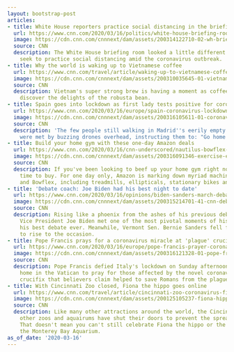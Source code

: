 ```yaml
---
layout: bootstrap-post
articles:
- title: White House reporters practice social distancing in the briefing room
  url: https://www.cnn.com/2020/03/16/politics/white-house-briefing-room-coronavirus/index.html
  image: https://cdn.cnn.com/cnnnext/dam/assets/200314122710-02-wh-briefing-temperature-test-0314-super-tease.jpg
  source: CNN
  description: The White House briefing room looked a little different Monday as reporters
    seek to practice social distancing amid the coronavirus outbreak.
- title: Why the world is waking up to Vietnamese coffee
  url: https://www.cnn.com/travel/article/waking-up-to-vietnamese-coffee-intl-hnk-spc/index.html
  image: https://cdn.cnn.com/cnnnext/dam/assets/200310035645-01-vietnam-coffee-super-tease.jpg
  source: CNN
  description: Vietnam's super strong brew is having a moment as coffee conoisseurs
    discover the delights of the robusta bean.
- title: Spain goes into lockdown as first lady tests positive for coronavirus
  url: https://www.cnn.com/2020/03/16/europe/spain-coronavirus-lockdown-intl/index.html
  image: https://cdn.cnn.com/cnnnext/dam/assets/200316105611-01-coronavirus-spain-lockdown-0315-super-tease.jpg
  source: CNN
  description: 'The few people still walking in Madrid''s eerily empty parks on Monday
    were met by buzzing drones overhead, instructing them to: "Go home!"'
- title: Build your home gym with these one-day Amazon deals
  url: https://www.cnn.com/2020/03/16/cnn-underscored/nautilus-bowflex-sale-amazon/index.html
  image: https://cdn.cnn.com/cnnnext/dam/assets/200316091346-exercise-equipment-lead-super-tease.jpg
  source: CNN
  description: If you've been looking to beef up your home gym right now, now's the
    time to buy. For one day only, Amazon is marking down myriad machines from Nautilus
    and Bowflex, including treadmills, ellipticals, stationary bikes and more.
- title: 'Debate coach: Joe Biden had his best night to date'
  url: https://www.cnn.com/2020/03/16/opinions/biden-sanders-march-debate-opinion-graham/index.html
  image: https://cdn.cnn.com/cnnnext/dam/assets/200315214701-41-cnn-debate-0315-super-tease.jpg
  source: CNN
  description: Rising like a phoenix from the ashes of his previous debates, former
    Vice President Joe Biden met one of the most pivotal moments of his career with
    his best debate ever. Meanwhile, Vermont Sen. Bernie Sanders fell flat, failing
    to rise to the occasion.
- title: Pope Francis prays for a coronavirus miracle at 'plague' crucifix
  url: https://www.cnn.com/2020/03/16/europe/pope-francis-prayer-coronavirus-plague-crucifix-intl/index.html
  image: https://cdn.cnn.com/cnnnext/dam/assets/200316121328-01-pope-francis-crucifix-0315-super-tease.jpg
  source: CNN
  description: Pope Francis defied Italy's lockdown on Sunday afternoon, leaving his
    home in the Vatican to pray for those affected by the novel coronavirus at a famous
    crucifix that believers claim helped to save Romans from the plague in 1522.
- title: With Cincinnati Zoo closed, Fiona the hippo goes online
  url: https://www.cnn.com/travel/article/cincinnati-zoo-coronavirus-fiona-hippo/index.html
  image: https://cdn.cnn.com/cnnnext/dam/assets/200125105237-fiona-hippo-birthday-cincinnati-zoo-trnd-super-tease.jpg
  source: CNN
  description: Like many other attractions around the world, the Cincinnati Zoo and
    other zoos and aquairums have shut their doors to prevent the spread of coronavirus.
    That doesn't mean you can't still celebrate Fiona the hippo or the jellies at
    the Monterey Bay Aquarium.
as_of_date: '2020-03-16'
---
```


